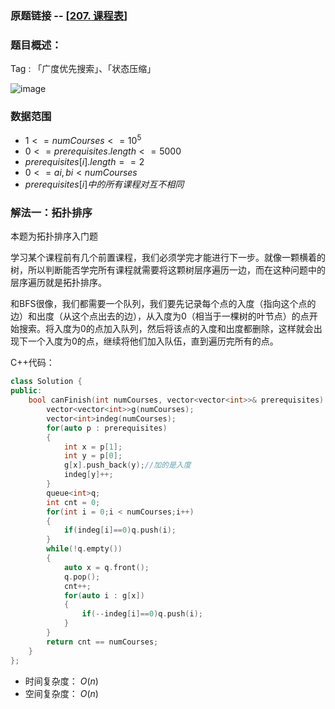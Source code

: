 ### 原题链接 -- [[207. 课程表](https://leetcode.cn/problems/course-schedule/)]

### 题目概述：
Tag : 「广度优先搜索」、「状态压缩」

![image](https://user-images.githubusercontent.com/99656524/201506862-1b9a8f94-718f-47f0-87d0-9842787f4f78.png)

### 数据范围
* $1 <= numCourses <= 10^5$
* $0 <= prerequisites.length <= 5000$
* $prerequisites[i].length == 2$
* $0 <= ai, bi < numCourses$
* $prerequisites[i] 中的所有课程对 互不相同$

### 解法一：拓扑排序
本题为拓扑排序入门题

学习某个课程前有几个前置课程，我们必须学完才能进行下一步。就像一颗横着的树，所以判断能否学完所有课程就需要将这颗树层序遍历一边，而在这种问题中的层序遍历就是拓扑排序。

和BFS很像，我们都需要一个队列，我们要先记录每个点的入度（指向这个点的边）和出度（从这个点出去的边），从入度为0（相当于一棵树的叶节点）的点开始搜索。将入度为0的点加入队列，然后将该点的入度和出度都删除，这样就会出现下一个入度为0的点，继续将他们加入队伍，直到遍历完所有的点。

C++代码：
```cpp
class Solution {
public:
    bool canFinish(int numCourses, vector<vector<int>>& prerequisites) {
        vector<vector<int>>g(numCourses);
        vector<int>indeg(numCourses);
        for(auto p : prerequisites)
        {
            int x = p[1];
            int y = p[0];
            g[x].push_back(y);//加的是入度
            indeg[y]++;
        }
        queue<int>q;
        int cnt = 0;
        for(int i = 0;i < numCourses;i++)
        {
            if(indeg[i]==0)q.push(i);
        }
        while(!q.empty())
        {
            auto x = q.front();
            q.pop();
            cnt++;
            for(auto i : g[x])
            {
                if(--indeg[i]==0)q.push(i);
            }
        }
        return cnt == numCourses;
    }
};
```
* 时间复杂度： $O(n)$
* 空间复杂度： $O(n)$
